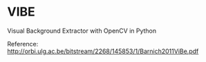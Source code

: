 # VIBE
Visual Background Extractor with OpenCV in Python

Reference: http://orbi.ulg.ac.be/bitstream/2268/145853/1/Barnich2011ViBe.pdf
